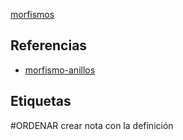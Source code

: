 [morfismos](pdf/morfismos.pdf)

## Referencias
- [morfismo-anillos](./morfismo-anillos.md)

## Etiquetas
#ORDENAR crear nota con la definición
